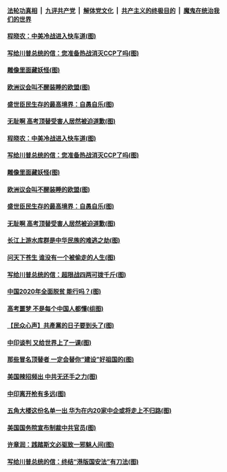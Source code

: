 

####  [法轮功真相](../../../../basic/blob/master/README.md?t=06300902) &nbsp;|&nbsp; [九评共产党](../../../../9ping.md/blob/master/README.md?t=06300902) &nbsp;|&nbsp; [解体党文化](../../../../jtdwh.md/blob/master/README.md?t=06300902)  &nbsp;|&nbsp; [共产主义的终极目的](../../../../gczydzjmd.md/blob/master/README.md?t=06300902) &nbsp;|&nbsp; [魔鬼在统治我们的世界](../../../../mgztzwmdsj.md/blob/master/README.md?t=06300902) 

#### [程晓农：中美冷战进入快车道(图)](../pages/p4/938157.md?t=06300902) 

#### [写给川普总统的信：您准备热战消灭CCP了吗(图)](../pages/p4/938153.md?t=06300902) 

#### [雕像里面藏妖怪(图)](../pages/p4/937959.md?t=06300902) 

#### [欧洲议会叫不醒装睡的欧盟(图)](../pages/p4/938033.md?t=06300902) 

#### [盛世臣民生存的最高境界：自愚自乐(图)](../pages/p4/938023.md?t=06300902) 

#### [无耻啊 高考顶替受害人居然被迫道歉(图)](../pages/p4/938030.md?t=06300902) 

#### [程晓农：中美冷战进入快车道(图)](../pages/p4/938157.md?t=06300902) 

#### [写给川普总统的信：您准备热战消灭CCP了吗(图)](../pages/p4/938153.md?t=06300902) 

#### [雕像里面藏妖怪(图)](../pages/p4/937959.md?t=06300902) 

#### [欧洲议会叫不醒装睡的欧盟(图)](../pages/p4/938033.md?t=06300902) 

#### [盛世臣民生存的最高境界：自愚自乐(图)](../pages/p4/938023.md?t=06300902) 

#### [无耻啊 高考顶替受害人居然被迫道歉(图)](../pages/p4/938030.md?t=06300902) 

#### [长江上游水库群是中华民族的难逃之劫(图)](../pages/p4/938022.md?t=06300902) 

#### [问天下苍生 谁没有一个被偷走的人生(图)](../pages/p4/938026.md?t=06300902) 

#### [写给川普总统的信：超限战四两可拨千斤(图)](../pages/p4/938021.md?t=06300902) 

#### [中国2020年全面脱贫 能行吗？(图)](../pages/p4/937928.md?t=06300902) 

#### [高考噩梦 不是每个中国人都懂(组图)](../pages/p4/937927.md?t=06300902) 

#### [【民众心声】共產黨的日子要到头了(图)](../pages/p4/937474.md?t=06300902) 

#### [中印谈判 又给世界上了一课(图)](../pages/p4/937868.md?t=06300902) 

#### [那些冒名顶替者 一定会替你“建设”好祖国的(图)](../pages/p4/937925.md?t=06300902) 

#### [美国辣招频出 中共无还手之力(图)](../pages/p4/937916.md?t=06300902) 

#### [中印离开枪有多远(图)](../pages/p4/937913.md?t=06300902) 

#### [五角大楼这份名单一出 华为在内20家中企或将走上不归路(图)](../pages/p4/937820.md?t=06300902) 

#### [美国国务院宣布制裁中共官员(图)](../pages/p4/937844.md?t=06300902) 

#### [许章润：践踏斯文必驱致一邪魅人间(图)](../pages/p4/937826.md?t=06300902) 

#### [写给川普总统的信：终结“港版国安法”有刀法(图)](../pages/p4/937833.md?t=06300902) 


